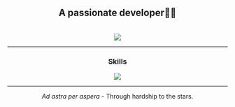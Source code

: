 <div align=center>
    <h2>A passionate developer👨‍💻</h2>
    <!-- <img src="https://komarev.com/ghpvc/?username=alperen0804&color=000000&label=Visitor+count"> -->
</div>
<br>
<div align=center>
    <img src="https://streak-stats.demolab.com/?user=alperen0804&theme=tokyonight&mode=weekly">
</div>
<hr>
<div align=center>
    <h3>Skills</h3>
    <img src="https://skillicons.dev/icons?i=html,css,php,javascript,tailwind,java,cs,python,git&perline=9">
</div>
<hr>
<div align=center>
    <p><i>Ad astra per aspera</i> - Through hardship to the stars.</p>
</div>
